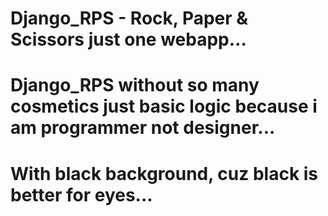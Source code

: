# Django_RPS - Rock, Paper & Scissors just one webapp...
# Django_RPS without so many cosmetics just basic logic because i am programmer not designer...
# With black background, cuz black is better for eyes...
